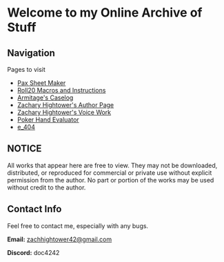 # Welcome to my Online Archive of Stuff

## Navigation

Pages to visit

- [Pax Sheet Maker](pax/pax_sheet_maker.html)
- [Roll20 Macros and Instructions](pax/macros_and_instruc.md)
- [Armitage's Caselog](pax/armitageJournal/armitageJournal.html)
- [Zachary Hightower's Author Page](zacharyHightowerCollectedWorks/work/temp_author_page.md)
- [Zachary Hightower's Voice Work](zacharyHightowerCollectedWorks/narrative_work/narrative_index.md)
- [Poker Hand Evaluator](https://zachhightowerpokerstats.streamlit.app/)
- [e_404](e_404_page/e_404_page.html)

## NOTICE 
All works that appear here are free to view. They may not be downloaded, distributed, or reproduced for commercial or private use without explicit permission from the author. No part or portion of the works may be used without credit to the author.

## Contact Info

Feel free to contact me, especially with any bugs.

**Email:** zachhightower42@gmail.com

**Discord:** doc4242